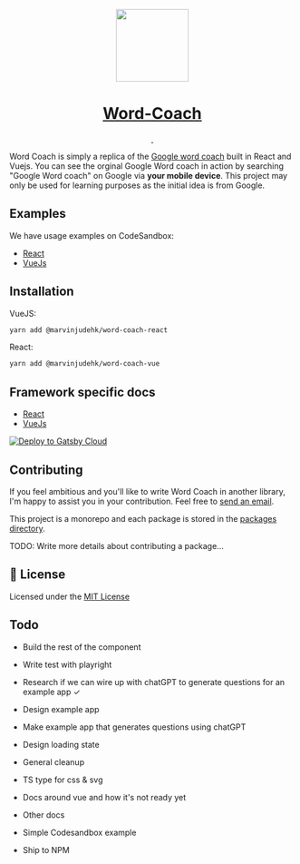 <p align="center">
  <a href="https://nextjs.org">
    <picture>
      <source media="(prefers-color-scheme: dark)" srcset="https://assets.vercel.com/image/upload/v1662130559/nextjs/Icon_dark_background.png">
      <img src="https://assets.vercel.com/image/upload/v1662130559/nextjs/Icon_light_background.png" height="128">
    </picture>
    <h1 align="center">Word-Coach</h1>
  </a>
</p>

<p align="center">
  <a aria-label="NPM version" href="https://www.npmjs.com/package/next">
    <img alt="" src="https://img.shields.io/npm/v/next.svg?style=for-the-badge&labelColor=000000">
  </a>
  <a aria-label="License" href="https://github.com/vercel/next.js/blob/canary/license.md">
    <img alt="" src="https://img.shields.io/npm/l/next.svg?style=for-the-badge&labelColor=000000">
  </a>

</p>

Word Coach is simply a replica of the [Google word coach](https://www.seoexpertindelhi.in/google-word-coach/) built in React and Vuejs. You can see the orginal Google Word coach in action by searching "Google Word coach" on Google via **your mobile device**. This project may only be used for learning purposes as the initial idea is from Google.

## Examples

We have usage examples on CodeSandbox:

- [React](https://codesandbox.com/iiheu3hg7e83)
- [VueJs](https://codesandbox.com/iiheu3hg7e8ri3ieh3)

## Installation

VueJS:

```bash
yarn add @marvinjudehk/word-coach-react
```

React:

```bash
yarn add @marvinjudehk/word-coach-vue
```

## Framework specific docs

- [React](https://github.com/marvinjude/word-coach/packages/word-coach-react)
- [VueJs](https://github.com/marvinjude/word-coach/packages/word-coach-vue)

[![Deploy to Gatsby Cloud](https://www.gatsbyjs.com/deploynow.svg)](https://www.gatsbyjs.com/dashboard/deploynow?url=https://github.com/gatsbyjs/gatsby-starter-blog)

## Contributing

If you feel ambitious and you'll like to write Word Coach in another library, I'm happy to assist you in your contribution. Feel free to [send an email](mailto::marvinjudehk@gmail.com).

This project is a monorepo and each package is stored in the [packages directory](https://github.com/marvinjude/word-coach/packages/).

TODO: Write more details about contributing a package...

## 📝 License

Licensed under the [MIT License](https://github.com/marvinjude/word-coach/license.md)

## Todo

- Build the rest of the component

- Write test with playright

- Research if we can wire up with chatGPT to generate questions for an example app ✓
- Design example app
- Make example app that generates questions using chatGPT

- Design loading state
- General cleanup
- TS type for css & svg
- Docs around vue and how it's not ready yet
- Other docs
- Simple Codesandbox example
- Ship to NPM
